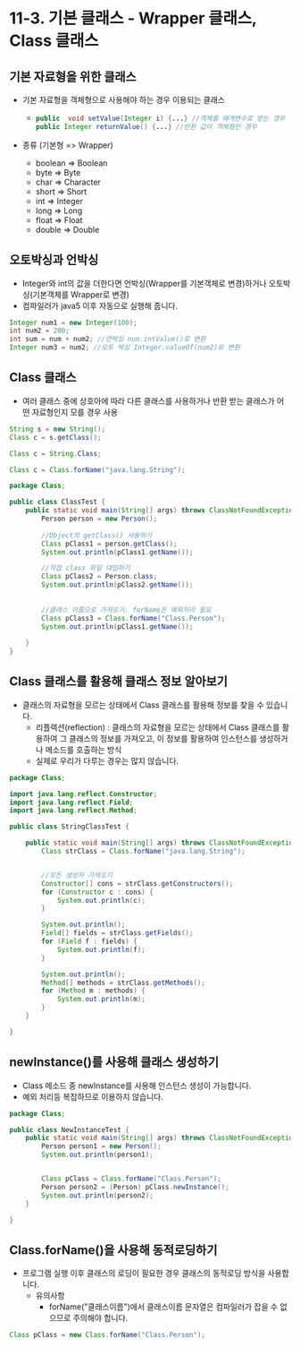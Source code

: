 # 11-3. 기본 클래스 - Wrapper 클래스, Class 클래스

## 기본 자료형을 위한 클래스

- 기본 자료형을 객체형으로 사용해야 하는 경우 이용되는 클래스

  - ```java
    public  void setValue(Integer i) {...} //객체를 매개변수로 받는 경우
    public Integer returnValue() {...} //반환 값이 객체형인 경우
    ```

- 종류 (기본형 => Wrapper)

  - boolean => Boolean
  - byte => Byte
  - char => Character
  - short => Short
  - int => Integer
  - long => Long
  - float => Float
  - double => Double

## 오토박싱과 언박싱

- Integer와 int의 값을 더한다면 언박싱(Wrapper를 기본객체로 변경)하거나 오토박싱(기본객체를 Wrapper로 변경)
- 컴파일러가 java5 이후 자동으로 실행해 줍니다.

```java
Integer num1 = new Integer(100);
int num2 = 200;
int sum = num + num2; //언박싱 num.intValue()로 변환
Integer num3 = num2; //오토 박싱 Integer.valueOf(num2)로 변환
```

## Class 클래스

- 여러 클래스 중에 상호아에 따라 다른 클래스를 사용하거나 반환 받는 클래스가 어떤 자료형인지 모를 경우 사용

```java
String s = new String();
Class c = s.getClass();

Class c = String.Class;

Class c = Class.forName("java.lang.String");
```

```java
package Class;

public class ClassTest {
    public static void main(String[] args) throws ClassNotFoundException {
        Person person = new Person();
        
        //Object의 getClass() 사용하기
        Class pClass1 = person.getClass();
        System.out.println(pClass1.getName());

        //직접 class 파일 대입하기
        Class pClass2 = Person.class;
        System.out.println(pClass2.getName());
        
        
        //클래스 이름으로 가져오기. forName은 예외처리 필요
        Class pClass3 = Class.forName("Class.Person");
        System.out.println(pClass1.getName());
        
    }
}
```

## Class 클래스를 활용해 클래스 정보 알아보기

- 클래스의 자료형을 모르는 상태에서 Class 클래스를 활용해 정보를 찾을 수 있습니다.
  - 리플렉션(reflection) : 클래스의 자료형을 모르는 상태에서 Class 클래스를 활용하여 그 클래스의 정보를 가져오고, 이 정보를 활용하여 인스턴스를 생성하거나 메소드를 호출하는 방식
  - 실제로 우리가 다루는 경우는 많지 않습니다.

```java
package Class;

import java.lang.reflect.Constructor;
import java.lang.reflect.Field;
import java.lang.reflect.Method;

public class StringClassTest {

    public static void main(String[] args) throws ClassNotFoundException {
        Class strClass = Class.forName("java.lang.String");


        //모든 생성자 가져오기
        Constructor[] cons = strClass.getConstructors();
        for (Constructor c : cons) {
            System.out.println(c);
        }

        System.out.println();
        Field[] fields = strClass.getFields();
        for (Field f : fields) {
            System.out.println(f);
        }

        System.out.println();
        Method[] methods = strClass.getMethods();
        for (Method m : methods) {
            System.out.println(m);
        }
    }

}
```

## newInstance()를 사용해 클래스 생성하기

- Class 메소드 중 newInstance를 사용해 인스턴스 생성이 가능합니다.
- 예외 처리등 복잡하므로 이용하지 않습니다.

```java
package Class;

public class NewInstanceTest {
    public static void main(String[] args) throws ClassNotFoundException, IllegalAccessException, InstantiationException {
        Person person1 = new Person();
        System.out.println(person1);


        Class pClass = Class.forName("Class.Person");
        Person person2 = (Person) pClass.newInstance();
        System.out.println(person2);
    }

}

```

## Class.forName()을 사용해 동적로딩하기

- 프로그램 실행 이후 클래스의 로딩이 필요한 경우 클래스의 동적로딩 방식을 사용합니다.
  - 유의사항
    - forName("클래스이름")에서 클래스이름 문자열은 컴파일러가 잡을 수 없으므로 주의해야 합니다.

```java
Class pClass = new Class.forName("Class.Person");
```

